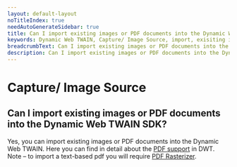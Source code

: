 ```yaml
---
layout: default-layout
noTitleIndex: true
needAutoGenerateSidebar: true
title: Can I import existing images or PDF documents into the Dynamic Web TWAIN SDK?
keywords: Dynamic Web TWAIN, Capture/ Image Source, import, exisiting images
breadcrumbText: Can I import existing images or PDF documents into the Dynamic Web TWAIN SDK?
description: Can I import existing images or PDF documents into the Dynamic Web TWAIN SDK?
---
```


# Capture/ Image Source

## Can I import existing images or PDF documents into the Dynamic Web TWAIN SDK?

Yes, you can import existing images or PDF documents into the Dynamic Web TWAIN. Here you can find in detail about the <a href="https://www.dynamsoft.com/web-twain/docs/indepth/features/pdf.html?ver=latest#input" target="_blank">PDF support</a> in DWT.
Note – to import a text-based pdf you will require <a href="https://www.dynamsoft.com/web-twain/pdf-to-image-javascript/" target="_blank">PDF Rasterizer</a>.
